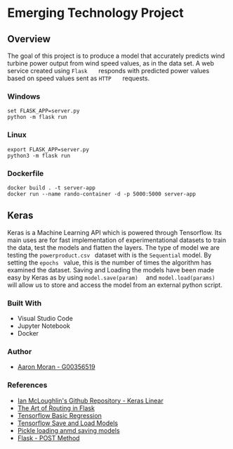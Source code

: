 # Emerging Technology Project

## Overview
The goal of this project is to produce a model that accurately predicts wind turbine power output from wind speed
values, as in the data set. A web service created using    ```Flask   ``` responds with
predicted power values based on speed values sent as    ```HTTP   ``` requests.

### Windows
```
set FLASK_APP=server.py
python -m flask run
```

### Linux
```
export FLASK_APP=server.py
python3 -m flask run
```

### Dockerfile
```
docker build . -t server-app
docker run --name rando-container -d -p 5000:5000 server-app
```

## Keras 
Keras is a Machine Learning API which is powered through Tensorflow. Its main uses are for fast implementation of experimentational datasets to train the data, test the models and flatten the layers. The type of model we are testing the  ```powerproduct.csv ``` dataset with is the ```Sequential``` model. By setting the  ```epochs ``` value, this is the number of times the algorithm has examined the dataset. Saving and Loading the models have been made easy by Keras as by using   ```model.save(param)  ``` and   ```model.load(params)  ``` will allow us to store and access the model from an external python script.

### Built With 
* Visual Studio Code
* Jupyter Notebook
* Docker



### Author
* [Aaron Moran - G00356519](https://github.com/Moran98)

### References
* [Ian McLoughlin's Github Repository - Keras Linear](https://github.com/ianmcloughlin/jupyter-teaching-notebooks/blob/master/keras-linear.ipynb)
* [The Art of Routing in Flask](https://hackersandslackers.com/flask-routes/)
* [Tensorflow Basic Regression](https://www.tensorflow.org/tutorials/keras/regression)
* [Tensorflow Save and Load Models](https://www.tensorflow.org/tutorials/keras/save_and_load)
* [Pickle loading anmd saving models](https://machinelearningmastery.com/save-load-machine-learning-models-python-scikit-learn/#:~:text=Saving%20Your%20Model-,Save%20Your%20Model%20with%20pickle,it%20to%20make%20new%20predictions.)
* [Flask - POST Method](https://stackoverflow.com/questions/34853033/flask-post-the-method-is-not-allowed-for-the-requested-url)